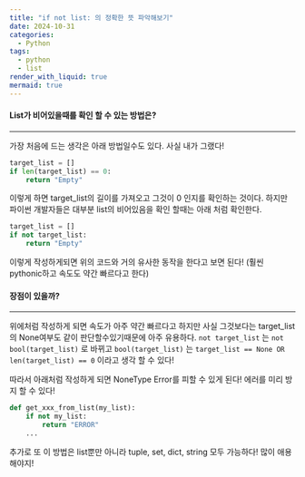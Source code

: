```yaml
---
title: "if not list: 의 정확한 뜻 파악해보기"
date: 2024-10-31
categories:
  - Python
tags:
  - python
  - list
render_with_liquid: true
mermaid: true
---
```

#### List가 비어있을때를 확인 할 수 있는 방법은?
---
가장 처음에 드는 생각은 아래 방법일수도 있다. 사실 내가 그랬다!

```python
target_list = []
if len(target_list) == 0:
    return "Empty"
```

이렇게 하면 target_list의 길이를 가져오고 그것이 0 인지를 확인하는 것이다. 하지만 파이썬 개발자들은 대부분 list의 비어있음을 확인 할때는 아래 처럼 확인한다.

```python
target_list = []
if not target_list:
    return "Empty"
```

이렇게 작성하게되면 위의 코드와 거의 유사한 동작을 한다고 보면 된다! (훨씬 pythonic하고 속도도 약간 빠르다고 한다)

#### 장점이 있을까?
----
위에처럼 작성하게 되면 속도가 아주 약간 빠르다고 하지만 사실 그것보다는 target_list의 None여부도 같이 판단할수있기때문에 아주 유용하다.
`not target_list` 는 `not bool(target_list)` 로 바뀌고 
`bool(target_list)` 는 `target_list == None OR len(target_list) == 0` 이라고 생각 할 수 있다!

따라서 아래처럼 작성하게 되면 NoneType Error를 피할 수 있게 된다! 에러를 미리 방지 할 수 있다!

```python
def get_xxx_from_list(my_list):
    if not my_list:
        return "ERROR"
    ...
```

추가로 또 이 방법은 list뿐만 아니라 tuple, set, dict, string 모두 가능하다! 많이 애용해야지!